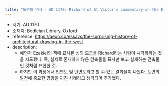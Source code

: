 ```yaml
---
title: "도면의 역사 - AD 1170: Richard of St Victor’s commentary on the Book of Ezekiel"
---
```


- 시기: AD 1170
- 소재지: Bodleian Library, Oxford
- reference: <https://aeon.co/essays/the-surprising-history-of-architectural-drawing-in-the-west>
- description:
    - 예언자 Ezekiel의 책에 묘사된 성의 모급을 Richard라는 사람이 시각화하는 것을 시도했다. 즉, 실제로 존재하지 않은 건축물을 묘사만 보고 실재하는 건축물인 것처럼 표현한 것.
    - 하지만 이 과정에서 입면도 및 단면도라고 할 수 있는 결과물이 나왔다. 도면의 발전에 중요한 영향을 끼친 사례라고 생각되어 추가했다.
